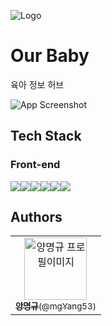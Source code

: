 ![Logo](https://dev-to-uploads.s3.amazonaws.com/uploads/articles/th5xamgrr6se0x5ro4g6.png)


# Our Baby

육아 정보 허브

![App Screenshot](https://via.placeholder.com/468x300?text=App+Screenshot+Here)


## Tech Stack

### Front-end

<img src="https://img.shields.io/badge/typescript-3178C6?style=for-the-badge&logo=typescript&logoColor=white"><img src="https://img.shields.io/badge/react-61DAFB?style=for-the-badge&logo=react&logoColor=black"><img src="https://img.shields.io/badge/styledcomponents-DB7093?style=for-the-badge&logo=styledcomponents&logoColor=white"><img src="https://img.shields.io/badge/zustand-433E38?style=for-the-badge"><img src="https://img.shields.io/badge/storybook-FF4785?style=for-the-badge&logo=storybook&logoColor=white"><img src="https://img.shields.io/badge/webpack-8DD6F9?style=for-the-badge&logo=webpack&logoColor=black">


## Authors

<table>
  <tbody>
    <tr>
      <td align="center"><a href="https://www.github.com/mgYang53"><img src="https://avatars.githubusercontent.com/u/50770004?s=400&u=a750b89d58526310240f4072c4af8b4fb8a1333d&v=4" width="100px" alt="양명규 프로필이미지"/><br /><sub><b>양명규</b>(@mgYang53)</sub></a><br /></td>  
     <tr/>
  </tbody>
</table>
